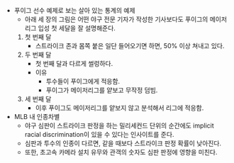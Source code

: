 - 푸이그 선수 예제로 보는 살아 있는 통계의 예제
    - 아래 세 장의 그림은 어떤 야구 전문 기자가 작성한 기사보다도 푸이그의 메이저리그 입성 첫 세달을 잘 설명해준다.
    1. 첫 번째 달
        - 스트라이크 존과 몸쪽 붙은 일단 들어오기면 하면, 50% 이상 쳐내고 있다.
    2. 두 번째 달
        - 첫 번째 달과 다르게 썰렁하다.
        - 이유
            - 투수들이 푸이그에게 적응함.
            - 푸이그가 메이저리그를 얕보고 무작정 덤빔.
    3. 세 번째 달
        - 이후 푸이그도 메이저리그를 얕보지 않고 분석해서 리그에 적응함.
- MLB 내 인종차별
    - 야구 심판이 스트라이크 판정을 하는 밀리세컨드 단위의 순간에도 implicit racial discrimination이 있을 수 있다는 인사이트를 준다.
    - 심판과 투수의 인종이 다르면, 같을 때보다 스트라이크 판정 확률이 낮아진다.
    - 또한, 초고속 카메라 설치 유무와 관객의 숫자도 심판 판정에 영향을 미친다.